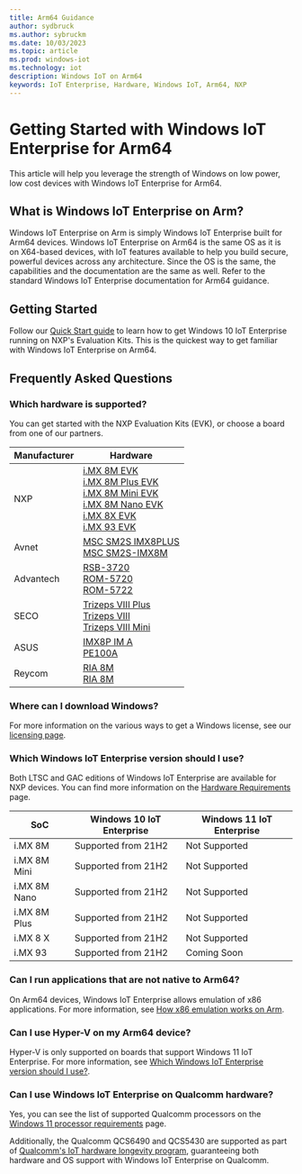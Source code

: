 ```yaml
---
title: Arm64 Guidance
author: sydbruck
ms.author: sybruckm
ms.date: 10/03/2023
ms.topic: article
ms.prod: windows-iot
ms.technology: iot
description: Windows IoT on Arm64
keywords: IoT Enterprise, Hardware, Windows IoT, Arm64, NXP
---
```


# Getting Started with Windows IoT Enterprise for Arm64

This article will help you leverage the strength of Windows on low power, low cost devices with Windows IoT Enterprise for Arm64.

## What is Windows IoT Enterprise on Arm?

Windows IoT Enterprise on Arm is simply Windows IoT Enterprise built for Arm64 devices. Windows IoT Enterprise on Arm64 is the same OS as it is on X64-based devices, with IoT features available to help you build secure, powerful devices across any architecture. Since the OS is the same, the capabilities and the documentation are the same as well. Refer to the standard Windows IoT Enterprise documentation for Arm64 guidance.

## Getting Started

Follow our [Quick Start guide](../Tutorials/Win10-NXP-iMX.md) to learn how to get Windows 10 IoT Enterprise running on NXP's Evaluation Kits. This is the quickest way to get familiar with Windows IoT Enterprise on Arm64.

## Frequently Asked Questions

### Which hardware is supported?

You can get started with the NXP Evaluation Kits (EVK), or choose a board from one of our partners.

|Manufacturer|Hardware  |
|-|---------|
|NXP|[i.MX 8M EVK](https://www.nxp.com/design/development-boards/i-mx-evaluation-and-development-boards/evaluation-kit-for-the-i-mx-8m-applications-processor:MCIMX8M-EVK)<br> [i.MX 8M Plus EVK](https://www.nxp.com/design/development-boards/i-mx-evaluation-and-development-boards/evaluation-kit-for-the-i-mx-8m-plus-applications-processor:8MPLUSLPD4-EVK)<br>[i.MX 8M Mini EVK](https://www.nxp.com/design/development-boards/i-mx-evaluation-and-development-boards/evaluation-kit-for-the-i-mx-8m-mini-applications-processor:8MMINILPD4-EVK)<br> [i.MX 8M Nano EVK](https://www.nxp.com/design/development-boards/i-mx-evaluation-and-development-boards/evaluation-kit-for-the-i-mx-8m-nano-applications-processor:8MNANOD4-EVK)<br> [i.MX 8X EVK](https://www.nxp.com/products/processors-and-microcontrollers/arm-processors/i-mx-applications-processors/i-mx-8-applications-processors/i-mx-8x-family-arm-cortex-a35-3d-graphics-4k-video-dsp-error-correcting-code-on-ddr:i.MX8X)<br> [i.MX 93 EVK](https://www.nxp.com/products/processors-and-microcontrollers/arm-processors/i-mx-applications-processors/i-mx-9-processors/i-mx-93-applications-processor-family-arm-cortex-a55-ml-acceleration-power-efficient-mpu:i.MX93)|
|Avnet|[MSC SM2S IMX8PLUS](https://embedded.avnet.com/product/msc-sm2s-imx8plus/)<br> [MSC SM2S-IMX8M](https://embedded.avnet.com/product/msc-sm2s-imx8m/)    |
|Advantech|[RSB-3720](https://www.advantech.com/en/products/single_board_computer/rsb-3720/mod_d2f1b0bc-650b-449a-8ef7-b65ce4f69949)<br> [ROM-5720](https://www.advantech.com/en/products/computer-on-module/rom-5720/mod_4fbfe9fa-f5b2-4ba8-940e-e47585ad0fef)<br> [ROM-5722](https://www.advantech.com/en/products/computer-on-module/rom-5722/mod_11aa0c77-868e-4014-8151-ac7a7a1c5c1b)     |
|SECO|[Trizeps VIII Plus](https://edge.seco.com/usa/trizeps-viii-plus.html)<br> [Trizeps VIII](https://edge.seco.com/usa/trizeps-viii.html)<br> [Trizeps VIII Mini](https://edge.seco.com/usa/trizeps-viii-mini.html)     |
|ASUS|[IMX8P IM A](https://www.asus.com/us/site/IOT/#!/products/single-board-computer/IMX8P-IM-A)<br> [PE100A](https://iot.asus.com/products/intelligent-edge-computer/PE100A/)     |
|Reycom|[RIA 8M](https://www.reycom.swiss/oem-hardware/ria-8m/)<br> [RIA 8M](https://www.reycom.swiss/oem-hardware/ria-8mplus/)|

### Where can I download Windows?

For more information on the various ways to get a Windows license, see our [licensing page](../Commercialization/Licensing.md).

### Which Windows IoT Enterprise version should I use?

Both LTSC and GAC editions of Windows IoT Enterprise are available for NXP devices. You can find more information on the [Hardware Requirements](Hardware_Requirements.md) page.

|SoC  |Windows 10 IoT Enterprise  |Windows 11 IoT Enterprise  |
|---------|---------|---------|
|i.MX 8M     |    Supported from 21H2     |    Not Supported     |
|i.MX 8M Mini|    Supported from 21H2     |    Not Supported     |
|i.MX 8M Nano|    Supported from 21H2     |    Not Supported     |
|i.MX 8M Plus|    Supported from 21H2     |    Not Supported     |
|i.MX 8 X    |    Supported from 21H2     |    Not Supported     |
|i.MX 93     |    Supported from 21H2     |    Coming Soon     |

### Can I run applications that are not native to Arm64?

On Arm64 devices, Windows IoT Enterprise allows emulation of x86 applications. For more information, see [How x86 emulation works on Arm](/windows/arm/apps-on-arm-x86-emulation).

### Can I use Hyper-V on my Arm64 device?

Hyper-V is only supported on boards that support Windows 11 IoT Enterprise. For more information, see [Which Windows IoT Enterprise version should I use?](#which-windows-iot-enterprise-version-should-i-use).

### Can I use Windows IoT Enterprise on Qualcomm hardware?

Yes, you can see the list of supported Qualcomm processors on the [Windows 11 processor requirements](/windows-hardware/design/minimum/supported/windows-11-22h2-supported-qualcomm-processors) page.

Additionally, the Qualcomm QCS6490 and QCS5430 are supported as part of [Qualcomm's IoT hardware longevity program](https://www.qualcomm.com/products/product-longevity-program), guaranteeing both hardware and OS support with Windows IoT Enterprise on Qualcomm.
